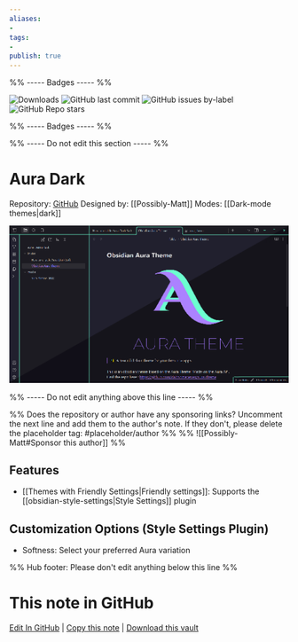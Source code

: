 ```yaml
---
aliases:
- 
tags: 
- 
publish: true
---
```


%% ----- Badges ----- %%

![Downloads](https://img.shields.io/badge/downloads-3010-573E7A?style=for-the-badge&logo=)
![GitHub last commit](https://img.shields.io/github/last-commit/Possibly-Matt/obsidian-aura-theme?color=573E7A&label=last%20update&logo=github&style=for-the-badge)
![GitHub issues by-label](https://img.shields.io/github/issues/Possibly-Matt/obsidian-aura-theme/help%20wanted?color=573E7A&logo=github&style=for-the-badge) 
![GitHub Repo stars](https://img.shields.io/github/stars/Possibly-Matt/obsidian-aura-theme?color=573E7A&logo=github&style=for-the-badge)

%% ----- Badges ----- %%

%% ----- Do not edit this section ----- %%

# Aura Dark

Repository: [GitHub](https://github.com/Possibly-Matt/obsidian-aura-theme)
Designed by: [[Possibly-Matt]]
Modes: [[Dark-mode themes|dark]]



![screenshot](https://github.com/Possibly-Matt/obsidian-aura-theme/raw/HEAD/img/aura_dark_diagonal.png)

%% ----- Do not edit anything above this line ----- %% 

%% Does the repository or author have any sponsoring links? Uncomment the next line and add them to the author's note. If they don't, please delete the placeholder tag: #placeholder/author %%
%% ![[Possibly-Matt#Sponsor this author]] %%


## Features

- [[Themes with Friendly Settings|Friendly settings]]: Supports the [[obsidian-style-settings|Style Settings]] plugin

## Customization Options (Style Settings Plugin) 
- Softness: Select your preferred Aura variation


%% Hub footer: Please don't edit anything below this line %%

# This note in GitHub

<span class="git-footer">[Edit In GitHub](https://github.dev/obsidian-community/obsidian-hub/blob/main/02%20-%20Community%20Expansions/02.05%20All%20Community%20Expansions/Themes/Aura%20Dark.md "git-hub-edit-note") | [Copy this note](https://raw.githubusercontent.com/obsidian-community/obsidian-hub/main/02%20-%20Community%20Expansions/02.05%20All%20Community%20Expansions/Themes/Aura%20Dark.md "git-hub-copy-note") | [Download this vault](https://github.com/obsidian-community/obsidian-hub/archive/refs/heads/main.zip "git-hub-download-vault") </span>
